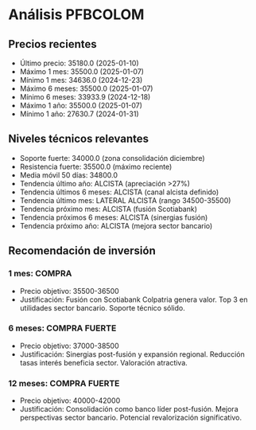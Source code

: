 # Análisis PFBCOLOM

## Precios recientes
- Último precio: 35180.0 (2025-01-10)
- Máximo 1 mes: 35500.0 (2025-01-07)
- Mínimo 1 mes: 34636.0 (2024-12-23)
- Máximo 6 meses: 35500.0 (2025-01-07)
- Mínimo 6 meses: 33933.9 (2024-12-18)
- Máximo 1 año: 35500.0 (2025-01-07)
- Mínimo 1 año: 27630.7 (2024-01-31)

## Niveles técnicos relevantes
- Soporte fuerte: 34000.0 (zona consolidación diciembre)
- Resistencia fuerte: 35500.0 (máximo reciente)
- Media móvil 50 días: 34800.0
- Tendencia último año: ALCISTA (apreciación >27%)
- Tendencia últimos 6 meses: ALCISTA (canal alcista definido)
- Tendencia último mes: LATERAL ALCISTA (rango 34500-35500)
- Tendencia próximo mes: ALCISTA (fusión Scotiabank)
- Tendencia próximos 6 meses: ALCISTA (sinergias fusión)
- Tendencia próximo año: ALCISTA (mejora sector bancario)

## Recomendación de inversión

### 1 mes: COMPRA
- Precio objetivo: 35500-36500
- Justificación: Fusión con Scotiabank Colpatria genera valor. Top 3 en utilidades sector bancario. Soporte técnico sólido.

### 6 meses: COMPRA FUERTE
- Precio objetivo: 37000-38500
- Justificación: Sinergias post-fusión y expansión regional. Reducción tasas interés beneficia sector. Valoración atractiva.

### 12 meses: COMPRA FUERTE
- Precio objetivo: 40000-42000
- Justificación: Consolidación como banco líder post-fusión. Mejora perspectivas sector bancario. Potencial revalorización significativo.
